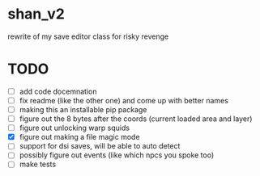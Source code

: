 # shan_v2
rewrite of my save editor class for risky revenge

# TODO
- [ ] add code docemnation <br />
- [ ] fix readme (like the other one) and come up with better names<br />
- [ ] making this an installable pip package<br />
- [ ] figure out the 8 bytes after the coords (current loaded area and layer) <br />
- [ ] figure out unlocking warp squids <br />
- [x] figure out making a file magic mode <br />
- [ ] support for dsi saves, will be able to auto detect<br />
- [ ] possibly figure out events (like which npcs you spoke too)<br />
- [ ] make tests
